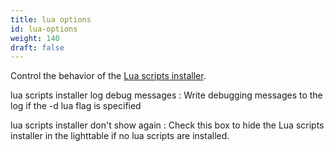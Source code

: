 ```yaml
---
title: lua options
id: lua-options
weight: 140
draft: false
---
```


Control the behavior of the [Lua scripts installer](../module-reference/utility-modules/lighttable/lua-scripts-installer.md).

lua scripts installer log debug messages
: Write debugging messages to the log if the -d lua flag is specified

lua scripts installer don't show again
: Check this box to hide the Lua scripts installer in the lighttable if no lua scripts are installed.
